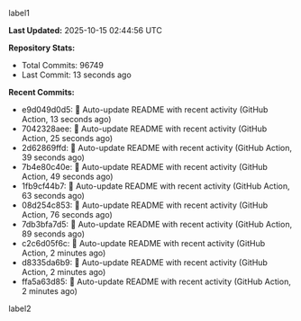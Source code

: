 
label1 
<!-- ACTIVITY_START -->
**Last Updated:** 2025-10-15 02:44:56 UTC

**Repository Stats:**
- Total Commits: 96749
- Last Commit: 13 seconds ago

**Recent Commits:**
- e9d049d0d5: 🤖 Auto-update README with recent activity (GitHub Action, 13 seconds ago)
- 7042328aee: 🤖 Auto-update README with recent activity (GitHub Action, 25 seconds ago)
- 2d62869ffd: 🤖 Auto-update README with recent activity (GitHub Action, 39 seconds ago)
- 7b4e80c40e: 🤖 Auto-update README with recent activity (GitHub Action, 49 seconds ago)
- 1fb9cf44b7: 🤖 Auto-update README with recent activity (GitHub Action, 63 seconds ago)
- 08d254c853: 🤖 Auto-update README with recent activity (GitHub Action, 76 seconds ago)
- 7db3bfa7d5: 🤖 Auto-update README with recent activity (GitHub Action, 89 seconds ago)
- c2c6d05f6c: 🤖 Auto-update README with recent activity (GitHub Action, 2 minutes ago)
- d8335da6b9: 🤖 Auto-update README with recent activity (GitHub Action, 2 minutes ago)
- ffa5a63d85: 🤖 Auto-update README with recent activity (GitHub Action, 2 minutes ago)
<!-- ACTIVITY_END -->

label2
